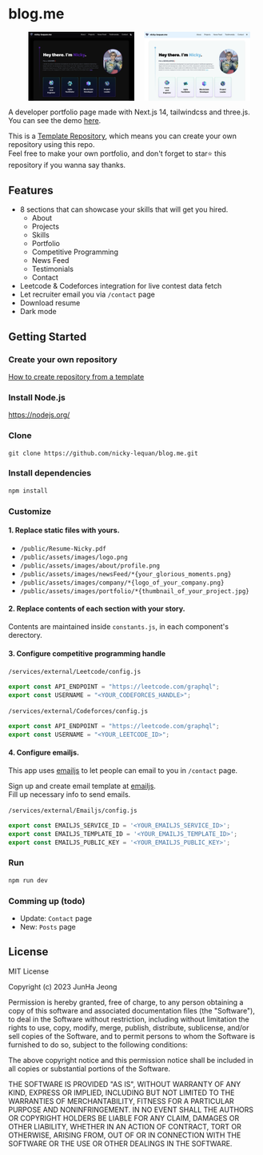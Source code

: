 # blog.me

<figure style="display: flex; gap: 20px;">
    <img src="public/preview_dark.png" alt="preview_dark" width="50%" />
    <img src="public/preview_light.png" alt="preview_light" width="50%" />
</figure>

A developer portfolio page made with Next.js 14, tailwindcss and three.js.  
You can see the demo [here](https://nicky-lequan.me).

This is a [Template Repository](https://docs.github.com/en/repositories/creating-and-managing-repositories/creating-a-repository-from-a-template), which means you can create your own repository using this repo.  
Feel free to make your own portfolio, and don&apos;t forget to star⭐ this repository if you wanna say thanks.

## Features

- 8 sections that can showcase your skills that will get you hired.  
    - About
    - Projects
    - Skills
    - Portfolio
    - Competitive Programming
    - News Feed
    - Testimonials
    - Contact
- Leetcode & Codeforces integration for live contest data fetch
- Let recruiter email you via `/contact` page
- Download resume
- Dark mode

## Getting Started

### Create your own repository

[How to create repository from a template](https://docs.github.com/en/repositories/creating-and-managing-repositories/creating-a-repository-from-a-template)

### Install Node.js

https://nodejs.org/


### Clone
```
git clone https://github.com/nicky-lequan/blog.me.git
```

### Install dependencies

```bash
npm install
```

### Customize

#### 1. Replace static files with yours.

- `/public/Resume-Nicky.pdf`
- `/public/assets/images/logo.png`
- `/public/assets/images/about/profile.png`
- `/public/assets/images/newsFeed/*{your_glorious_moments.png}`
- `/public/assets/images/company/*{logo_of_your_company.png}`
- `/public/assets/images/portfolio/*{thumbnail_of_your_project.jpg}`

#### 2. Replace contents of each section with your story.

Contents are maintained inside `constants.js`, in each component&apos;s derectory.

#### 3. Configure competitive programming handle

`/services/external/Leetcode/config.js`  
```javascript
export const API_ENDPOINT = "https://leetcode.com/graphql";
export const USERNAME = "<YOUR_CODEFORCES_HANDLE>";
```

`/services/external/Codeforces/config.js`  
```javascript
export const API_ENDPOINT = "https://leetcode.com/graphql";
export const USERNAME = "<YOUR_LEETCODE_ID>";
```

#### 4. Configure emailjs.

This app uses [emailjs](https://www.emailjs.com/) to let people can email to you in `/contact` page.

Sign up and create email template at [emailjs](https://www.emailjs.com/).  
Fill up necessary info to send emails.  

`/services/external/Emailjs/config.js`  
```javascript
export const EMAILJS_SERVICE_ID = '<YOUR_EMAILJS_SERVICE_ID>';
export const EMAILJS_TEMPLATE_ID = '<YOUR_EMAILJS_TEMPLATE_ID>';
export const EMAILJS_PUBLIC_KEY = '<YOUR_EMAILJS_PUBLIC_KEY>';
```

### Run

```bash
npm run dev
```

### Comming up (todo)

- Update: `Contact` page
- New: `Posts` page

## License

MIT License

Copyright (c) 2023 JunHa Jeong

Permission is hereby granted, free of charge, to any person obtaining a copy
of this software and associated documentation files (the "Software"), to deal
in the Software without restriction, including without limitation the rights
to use, copy, modify, merge, publish, distribute, sublicense, and/or sell
copies of the Software, and to permit persons to whom the Software is
furnished to do so, subject to the following conditions:

The above copyright notice and this permission notice shall be included in all
copies or substantial portions of the Software.

THE SOFTWARE IS PROVIDED "AS IS", WITHOUT WARRANTY OF ANY KIND, EXPRESS OR
IMPLIED, INCLUDING BUT NOT LIMITED TO THE WARRANTIES OF MERCHANTABILITY,
FITNESS FOR A PARTICULAR PURPOSE AND NONINFRINGEMENT. IN NO EVENT SHALL THE
AUTHORS OR COPYRIGHT HOLDERS BE LIABLE FOR ANY CLAIM, DAMAGES OR OTHER
LIABILITY, WHETHER IN AN ACTION OF CONTRACT, TORT OR OTHERWISE, ARISING FROM,
OUT OF OR IN CONNECTION WITH THE SOFTWARE OR THE USE OR OTHER DEALINGS IN THE
SOFTWARE.
